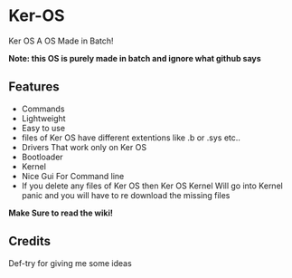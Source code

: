 # Ker-OS
Ker OS A OS Made in Batch!

**Note: this OS is purely made in batch and ignore what github says**

## Features
- Commands
- Lightweight
- Easy to use
- files of Ker OS have different extentions like .b or .sys etc..
- Drivers That work only on Ker OS
- Bootloader
- Kernel
- Nice Gui For Command line
- If you delete any files of Ker OS then Ker OS Kernel Will go into Kernel panic and you will have to re download the missing files

**Make Sure to read the wiki!**

## Credits
Def-try
for giving me some ideas
